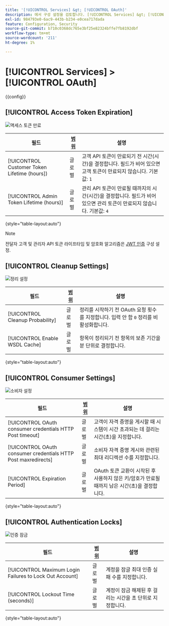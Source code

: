 ```yaml
---
title: '[!UICONTROL Services] &gt; [!UICONTROL OAuth]'
description: 에서 구성 설정을 검토합니다. [!UICONTROL Services] &gt; [!UICONTROL OAuth] 상거래 관리자의 페이지입니다.
exl-id: 984793e0-6ac9-443b-b234-e0cea717dada
feature: Configuration, Security
source-git-commit: b710c0368dc765e3bf25e82324bffe7fb8192dbf
workflow-type: tm+mt
source-wordcount: '211'
ht-degree: 1%

---
```


# [!UICONTROL Services] > [!UICONTROL OAuth]

{{config}}

## [!UICONTROL Access Token Expiration]

![액세스 토큰 만료](./assets/oauth-token-expire.png)<!-- zoom -->

| 필드 | [범위](../../getting-started/websites-stores-views.md#scope-settings) | 설명 |
|--- |--- |--- |
| [!UICONTROL Customer Token Lifetime (hours]) | 글로벌 | 고객 API 토큰이 만료되기 전 시간(시간)을 결정합니다. 필드가 비어 있으면 고객 토큰이 만료되지 않습니다. 기본값: `1` |
| [!UICONTROL Admin Token Lifetime (hours)] | 글로벌 | 관리 API 토큰이 만료될 때까지의 시간(시간)을 결정합니다. 필드가 비어 있으면 관리 토큰이 만료되지 않습니다. 기본값: `4` |

{style="table-layout:auto"}

>[!NOTE]
>
>전달자 고객 및 관리자 API 토큰 라이프타임 및 암호화 알고리즘은 [JWT 인증](magento-web-api.md#jwt-authentication) 구성 설정.

## [!UICONTROL Cleanup Settings]

![정리 설정](./assets/oauth-cleanup.png)<!-- zoom -->

| 필드 | [범위](../../getting-started/websites-stores-views.md#scope-settings) | 설명 |
|--- |--- |--- |
| [!UICONTROL Cleanup Probability] | 글로벌 | 정리를 시작하기 전 OAuth 요청 횟수를 지정합니다. 입력 안 함 `0` 정리를 비활성화합니다. |
| [!UICONTROL Enable WSDL Cache] | 글로벌 | 항목이 정리되기 전 항목의 보존 기간을 분 단위로 결정합니다. |

{style="table-layout:auto"}

## [!UICONTROL Consumer Settings]

![소비자 설정](./assets/oauth-consumer-settings.png)<!-- zoom -->

| 필드 | [범위](../../getting-started/websites-stores-views.md#scope-settings) | 설명 |
|--- |--- |--- |
| [!UICONTROL OAuth consumer credentials HTTP Post timeout] | 글로벌 | 고객이 자격 증명을 게시할 때 시스템이 시간 초과되는 데 걸리는 시간(초)을 지정합니다. |
| [!UICONTROL OAuth consumer credentials HTTP Post maxredirects] | 글로벌 | 소비자 자격 증명 게시와 관련된 최대 리디렉션 수를 지정합니다. |
| [!UICONTROL Expiration Period] | 글로벌 | OAuth 토큰 교환이 시작된 후 사용하지 않은 키/암호가 만료될 때까지 남은 시간(초)을 결정합니다. |

{style="table-layout:auto"}

## [!UICONTROL Authentication Locks]

![인증 잠금](./assets/oauth-locks.png)<!-- zoom -->

| 필드 | [범위](../../getting-started/websites-stores-views.md#scope-settings) | 설명 |
|--- |--- |--- |
| [!UICONTROL Maximum Login Failures to Lock Out Account] | 글로벌 | 계정을 잠글 최대 인증 실패 수를 지정합니다. |
| [!UICONTROL Lockout Time (seconds)] | 글로벌 | 계정이 잠금 해제된 후 걸리는 시간을 초 단위로 지정합니다. |

{style="table-layout:auto"}
